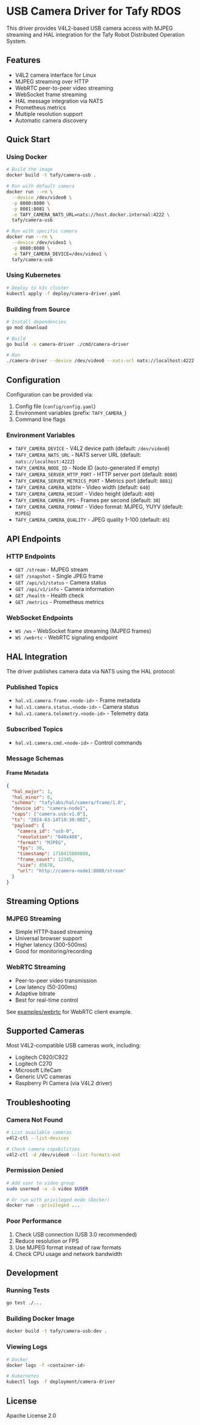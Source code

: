 # USB Camera Driver for Tafy RDOS

This driver provides V4L2-based USB camera access with MJPEG streaming and HAL integration for the Tafy Robot Distributed Operation System.

## Features

- V4L2 camera interface for Linux
- MJPEG streaming over HTTP
- WebRTC peer-to-peer video streaming
- WebSocket frame streaming
- HAL message integration via NATS
- Prometheus metrics
- Multiple resolution support
- Automatic camera discovery

## Quick Start

### Using Docker

```bash
# Build the image
docker build -t tafy/camera-usb .

# Run with default camera
docker run --rm \
  --device /dev/video0 \
  -p 8080:8080 \
  -p 8081:8081 \
  -e TAFY_CAMERA_NATS_URL=nats://host.docker.internal:4222 \
  tafy/camera-usb

# Run with specific camera
docker run --rm \
  --device /dev/video1 \
  -p 8080:8080 \
  -e TAFY_CAMERA_DEVICE=/dev/video1 \
  tafy/camera-usb
```

### Using Kubernetes

```bash
# Deploy to k3s cluster
kubectl apply -f deploy/camera-driver.yaml
```

### Building from Source

```bash
# Install dependencies
go mod download

# Build
go build -o camera-driver ./cmd/camera-driver

# Run
./camera-driver --device /dev/video0 --nats-url nats://localhost:4222
```

## Configuration

Configuration can be provided via:

1. Config file (`config/config.yaml`)
2. Environment variables (prefix: `TAFY_CAMERA_`)
3. Command line flags

### Environment Variables

- `TAFY_CAMERA_DEVICE` - V4L2 device path (default: `/dev/video0`)
- `TAFY_CAMERA_NATS_URL` - NATS server URL (default: `nats://localhost:4222`)
- `TAFY_CAMERA_NODE_ID` - Node ID (auto-generated if empty)
- `TAFY_CAMERA_SERVER_HTTP_PORT` - HTTP server port (default: `8080`)
- `TAFY_CAMERA_SERVER_METRICS_PORT` - Metrics port (default: `8081`)
- `TAFY_CAMERA_CAMERA_WIDTH` - Video width (default: `640`)
- `TAFY_CAMERA_CAMERA_HEIGHT` - Video height (default: `480`)
- `TAFY_CAMERA_CAMERA_FPS` - Frames per second (default: `30`)
- `TAFY_CAMERA_CAMERA_FORMAT` - Video format: MJPEG, YUYV (default: `MJPEG`)
- `TAFY_CAMERA_CAMERA_QUALITY` - JPEG quality 1-100 (default: `85`)

## API Endpoints

### HTTP Endpoints

- `GET /stream` - MJPEG stream
- `GET /snapshot` - Single JPEG frame
- `GET /api/v1/status` - Camera status
- `GET /api/v1/info` - Camera information
- `GET /health` - Health check
- `GET /metrics` - Prometheus metrics

### WebSocket Endpoints

- `WS /ws` - WebSocket frame streaming (MJPEG frames)
- `WS /webrtc` - WebRTC signaling endpoint

## HAL Integration

The driver publishes camera data via NATS using the HAL protocol:

### Published Topics

- `hal.v1.camera.frame.<node-id>` - Frame metadata
- `hal.v1.camera.status.<node-id>` - Camera status
- `hal.v1.camera.telemetry.<node-id>` - Telemetry data

### Subscribed Topics

- `hal.v1.camera.cmd.<node-id>` - Control commands

### Message Schemas

#### Frame Metadata

```json
{
  "hal_major": 1,
  "hal_minor": 0,
  "schema": "tafylabs/hal/camera/frame/1.0",
  "device_id": "camera-node1",
  "caps": ["camera.usb:v1.0"],
  "ts": "2024-03-14T10:30:00Z",
  "payload": {
    "camera_id": "usb-0",
    "resolution": "640x480",
    "format": "MJPEG",
    "fps": 30,
    "timestamp": 1710415800000,
    "frame_count": 12345,
    "size": 45678,
    "url": "http://camera-node1:8080/stream"
  }
}
```

## Streaming Options

### MJPEG Streaming

- Simple HTTP-based streaming
- Universal browser support  
- Higher latency (300-500ms)
- Good for monitoring/recording

### WebRTC Streaming

- Peer-to-peer video transmission
- Low latency (50-200ms)
- Adaptive bitrate
- Best for real-time control

See [examples/webrtc](examples/webrtc) for WebRTC client example.

## Supported Cameras

Most V4L2-compatible USB cameras work, including:

- Logitech C920/C922
- Logitech C270
- Microsoft LifeCam
- Generic UVC cameras
- Raspberry Pi Camera (via V4L2 driver)

## Troubleshooting

### Camera Not Found

```bash
# List available cameras
v4l2-ctl --list-devices

# Check camera capabilities
v4l2-ctl -d /dev/video0 --list-formats-ext
```

### Permission Denied

```bash
# Add user to video group
sudo usermod -a -G video $USER

# Or run with privileged mode (Docker)
docker run --privileged ...
```

### Poor Performance

1. Check USB connection (USB 3.0 recommended)
2. Reduce resolution or FPS
3. Use MJPEG format instead of raw formats
4. Check CPU usage and network bandwidth

## Development

### Running Tests

```bash
go test ./...
```

### Building Docker Image

```bash
docker build -t tafy/camera-usb:dev .
```

### Viewing Logs

```bash
# Docker
docker logs -f <container-id>

# Kubernetes
kubectl logs -f deployment/camera-driver
```

## License

Apache License 2.0

